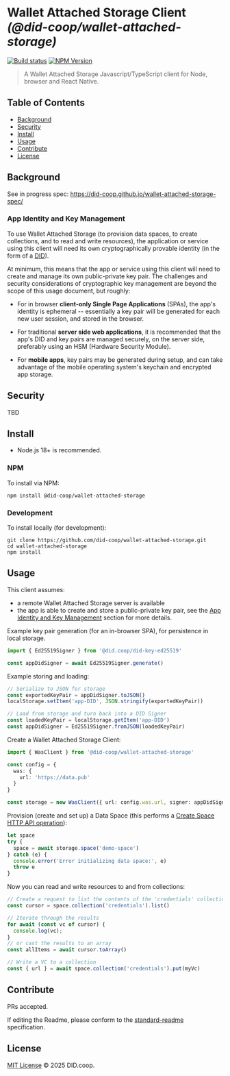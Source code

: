 # Wallet Attached Storage Client _(@did-coop/wallet-attached-storage)_

[![Build status](https://img.shields.io/github/actions/workflow/status/did-coop/wallet-attached-storage/main.yml?branch=main)](https://github.com/did-coop/wallet-attached-storage/actions?query=workflow%3A%22Node.js+CI%22)
[![NPM Version](https://img.shields.io/npm/v/@did-coop/wallet-attached-storage.svg)](https://npm.im/@did-coop/wallet-attached-storage)

> A Wallet Attached Storage Javascript/TypeScript client for Node, browser and React Native.

## Table of Contents

- [Background](#background)
- [Security](#security)
- [Install](#install)
- [Usage](#usage)
- [Contribute](#contribute)
- [License](#license)

## Background

See in progress spec: https://did-coop.github.io/wallet-attached-storage-spec/

### App Identity and Key Management

To use Wallet Attached Storage (to provision data spaces, to create collections,
and to read and write resources), the application or service using this client
will need its own cryptographically provable identity (in the form of a
[DID](https://w3c.github.io/did-core/)).

At minimum, this means that the app or service using this client will need to
create and manage its own public-private key pair. The challenges and security
considerations of cryptographic key management are beyond the scope of this
usage document, but roughly:

* For in browser **client-only Single Page Applications** (SPAs), the app's
  identity is ephemeral -- essentially a key pair will be generated for each
  new user session, and stored in the browser.

* For traditional **server side web applications**, it is recommended that the
  app's DID and key pairs are managed securely, on the server side, preferably
  using an HSM (Hardware Security Module).

* For **mobile apps**, key pairs may be generated during setup, and can take
  advantage of the mobile operating system's keychain and encrypted app storage.

## Security

TBD

## Install

- Node.js 18+ is recommended.

### NPM

To install via NPM:

```
npm install @did-coop/wallet-attached-storage
```

### Development

To install locally (for development):

```
git clone https://github.com/did-coop/wallet-attached-storage.git
cd wallet-attached-storage
npm install
```

## Usage

This client assumes:

* a remote Wallet Attached Storage server is available
* the app is able to create and store a public-private key pair, see the
  [App Identity and Key Management](#app-identity-and-key-management) section
  for more details.

Example key pair generation (for an in-browser SPA), for persistence in local
storage.

```ts
import { Ed25519Signer } from '@did.coop/did-key-ed25519'

const appDidSigner = await Ed25519Signer.generate()
```

Example storing and loading:

```ts
// Serialize to JSON for storage
const exportedKeyPair = appDidSigner.toJSON()
localStorage.setItem('app-DID', JSON.stringify(exportedKeyPair))

// Load from storage and turn back into a DID Signer
const loadedKeyPair = localStorage.getItem('app-DID')
const appDidSigner = Ed25519Signer.fromJSON(loadedKeyPair)
```

Create a Wallet Attached Storage Client:

```ts
import { WasClient } from '@did-coop/wallet-attached-storage'

const config = {
  was: {
    url: 'https://data.pub'
  }
}

const storage = new WasClient({ url: config.was.url, signer: appDidSigner })
```

Provision (create and set up) a Data Space (this performs a [Create Space HTTP
API operation](https://did-coop.github.io/wallet-attached-storage-spec/#create-space-operation)):

```ts
let space
try {
  space = await storage.space('demo-space')
} catch (e) {
  console.error('Error initializing data space:', e)
  throw e
}
```

Now you can read and write resources to and from collections:

```ts
// Create a request to list the contents of the 'credentials' collection
const cursor = space.collection('credentials').list()

// Iterate through the results
for await (const vc of cursor) {
  console.log(vc);
}
// or cast the results to an array
const allItems = await cursor.toArray()

// Write a VC to a collection
const { url } = await space.collection('credentials').put(myVc)
```

## Contribute

PRs accepted.

If editing the Readme, please conform to the
[standard-readme](https://github.com/RichardLitt/standard-readme) specification.

## License

[MIT License](LICENSE.md) © 2025 DID.coop.
